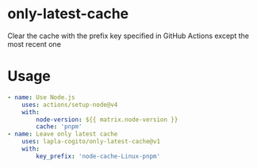 # only-latest-cache

Clear the cache with the prefix key specified in GitHub Actions except the most recent one

# Usage

```yaml
- name: Use Node.js
    uses: actions/setup-node@v4
    with:
        node-version: ${{ matrix.node-version }}
        cache: 'pnpm'
- name: Leave only latest cache
    uses: lapla-cogito/only-latest-cache@v1
    with:
        key_prefix: 'node-cache-Linux-pnpm'
```
